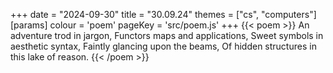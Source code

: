 +++
date = "2024-09-30"
title = "30.09.24"
themes = ["cs", "computers"]
[params]
  colour = 'poem'
  pageKey = 'src/poem.js'
+++
{{< poem >}}
An adventure trod in jargon,
Functors maps and applications,
Sweet symbols in aesthetic syntax,
Faintly glancing upon the beams,
Of hidden structures in this lake of reason.
{{< /poem >}}